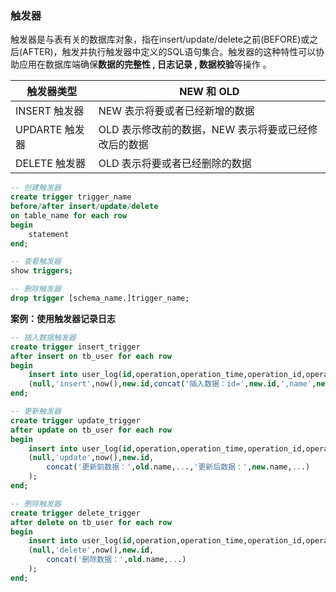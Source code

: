 ### 触发器

触发器是与表有关的数据库对象，指在insert/update/delete之前(BEFORE)或之后(AFTER)，触发并执行触发器中定义的SQL语句集合。触发器的这种特性可以协助应用在数据库端确保**数据的完整性  , 日志记录 , 数据校验**等操作 。



| 触发器类型     | NEW 和 OLD                                           |
| -------------- | ---------------------------------------------------- |
| INSERT 触发器  | NEW 表示将要或者已经新增的数据                       |
| UPDARTE 触发器 | OLD 表示修改前的数据，NEW 表示将要或已经修改后的数据 |
| DELETE 触发器  | OLD 表示将要或者已经删除的数据                       |



```sql
-- 创建触发器
create trigger trigger_name
before/after insert/update/delete
on table_name for each row
begin
	statement
end;

-- 查看触发器
show triggers;

-- 删除触发器
drop trigger [schema_name.]trigger_name;
```

 

**案例：使用触发器记录日志**

```sql
-- 插入数据触发器
create trigger insert_trigger
after insert on tb_user for each row
begin
	insert into user_log(id,operation,operation_time,operation_id,operation_params) values
	(null,'insert',now(),new.id,concat('插入数据：id=',new.id,',name',new.name,...));
end;

-- 更新触发器
create trigger update_trigger
after update on tb_user for each row
begin
	insert into user_log(id,operation,operation_time,operation_id,operation_params) values
	(null,'update',now(),new.id,
    	concat('更新前数据：',old.name,...,'更新后数据：',new.name,...)
    );
end;

-- 删除触发器
create trigger delete_trigger
after delete on tb_user for each row
begin
	insert into user_log(id,operation,operation_time,operation_id,operation_params) values
	(null,'delete',now(),new.id,
    	concat('删除数据：',old.name,...)
    );
end;
```



